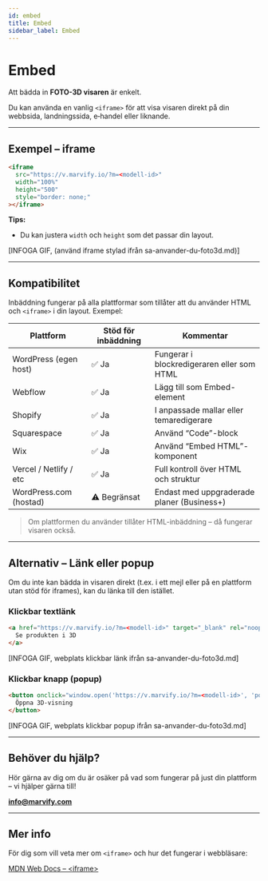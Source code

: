 ```yaml
---
id: embed
title: Embed
sidebar_label: Embed
---
```

# Embed

Att bädda in **FOTO-3D visaren** är enkelt.

Du kan använda en vanlig `<iframe>` för att visa visaren direkt på din webbsida, landningssida, e‑handel eller liknande.

---

## Exempel – iframe

```html
<iframe
  src="https://v.marvify.io/?m=<modell-id>"
  width="100%"
  height="500"
  style="border: none;"
></iframe>
```

**Tips:**
- Du kan justera `width` och `height` som det passar din layout.

[INFOGA GIF, (använd iframe stylad ifrån sa-anvander-du-foto3d.md)]

---

## Kompatibilitet

Inbäddning fungerar på alla plattformar som tillåter att du använder HTML och `<iframe>` i din layout. Exempel:

| Plattform                  | Stöd för inbäddning | Kommentar                                      |
| -------------------------- | ------------------- | ---------------------------------------------- |
| WordPress (egen host)      | ✅ Ja                | Fungerar i blockredigeraren eller som HTML     |
| Webflow                    | ✅ Ja                | Lägg till som Embed-element                    |
| Shopify                    | ✅ Ja                | I anpassade mallar eller temaredigerare        |
| Squarespace                | ✅ Ja                | Använd “Code”-block                            |
| Wix                        | ✅ Ja                | Använd “Embed HTML”-komponent                  |
| Vercel / Netlify / etc     | ✅ Ja                | Full kontroll över HTML och struktur           |
| WordPress.com (hostad)     | ⚠️ Begränsat         | Endast med uppgraderade planer (Business+)     |

> Om plattformen du använder tillåter HTML-inbäddning – då fungerar visaren också.

---

## Alternativ – Länk eller popup

Om du inte kan bädda in visaren direkt (t.ex. i ett mejl eller på en plattform utan stöd för iframes), kan du länka till den istället.

### Klickbar textlänk

```html
<a href="https://v.marvify.io/?m=<modell-id>" target="_blank" rel="noopener">
  Se produkten i 3D
</a>
```

[INFOGA GIF, webplats klickbar länk ifrån sa-anvander-du-foto3d.md]

### Klickbar knapp (popup)

```html
<button onclick="window.open('https://v.marvify.io/?m=<modell-id>', 'popup', 'width=800,height=600'); return false;">
  Öppna 3D-visning
</button>
```

[INFOGA GIF, webplats klickbar popup ifrån sa-anvander-du-foto3d.md]

---

## Behöver du hjälp?

Hör gärna av dig om du är osäker på vad som fungerar på just din plattform – vi hjälper gärna till!

**[info@marvify.com](mailto:info@marvify.com)**

---

## Mer info

För dig som vill veta mer om `<iframe>` och hur det fungerar i webbläsare:

[MDN Web Docs – &lt;iframe&gt;](https://developer.mozilla.org/en-US/docs/Web/HTML/Element/iframe)

